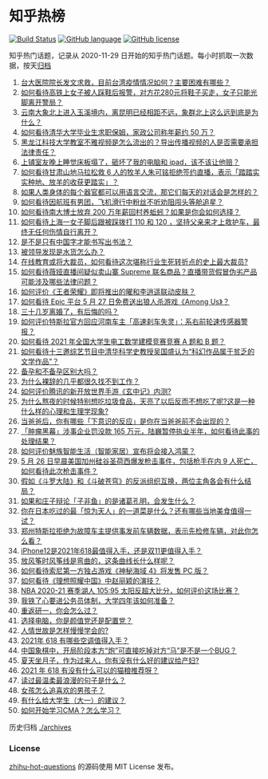 # 知乎热榜
[![Build Status](https://github.com/ToWeLong/zhihu-hot-questions/workflows/CI/badge.svg)](https://github.com/ToWeLong/zhihu-hot-questions/actions)
[![GitHub language](https://img.shields.io/badge/language-golang-orange.svg)](https://golang.org/)
[![GitHub license](https://img.shields.io/github/license/ToWeLong/zhihu-hot-questions)](https://github.com/ToWeLong/zhihu-hot-questions/blob/main/LICENSE)

知乎热门话题，记录从 2020-11-29 日开始的知乎热门话题。每小时抓取一次数据，按天[归档](./archives)

<!-- BEGIN -->

1. [台大医院院长发文求救，目前台湾疫情情况如何？主要困难有哪些？](https://www.zhihu.com/question/461718906)
1. [如何看待高铁上女子被人踩鞋后报警，对方花280元将鞋子买走，女子只能光脚离开警局？](https://www.zhihu.com/question/461397187)
1. [云南大象北上进入玉溪境内，离昆明已经相距不远，象群北上这么远到底是为什么？](https://www.zhihu.com/question/461780294)
1. [如何看待清华大学毕业生求职保姆，家政公司称年薪约 50 万？](https://www.zhihu.com/question/461763906)
1. [黑龙江科技大学教室不雅视频是怎么流出的？导出传播视频的人是否需要承担法律责任？](https://www.zhihu.com/question/461646094)
1. [上铺室友晚上睡觉床板塌了，砸坏了我的电脑和 ipad，该不该让他赔？](https://www.zhihu.com/question/460572374)
1. [如何看待甘肃山地马拉松救 6 人的牧羊人朱可铭拒绝签约直播，表示「踏踏实实种地、放羊的收获更踏实」？](https://www.zhihu.com/question/461751615)
1. [如果人类身体的每个器官都可以用语言交流，那它们每天的对话会是怎样的？](https://www.zhihu.com/question/454951661)
1. [如何看待因航班有男团，飞机滑行中粉丝不听劝阻闯头等舱追星？](https://www.zhihu.com/question/461634572)
1. [如何看待南大博士放弃 200 万年薪回村养蚯蚓？如果是你会如何选择？](https://www.zhihu.com/question/461644691)
1. [如何看待上海一女子脚后跟被踩拨打 110 和 120 ，坚持父亲来才上救护车，最终无任何伤情自行离开？](https://www.zhihu.com/question/461492198)
1. [是不是只有中国字才能书写出书法？](https://www.zhihu.com/question/453735972)
1. [被领导发现是水货怎么办？](https://www.zhihu.com/question/449779149)
1. [在线教育或将大裁员，如何看待这次堪称行业生死转折点的史上最大裁员?](https://www.zhihu.com/question/461837840)
1. [如何看待薇娅直播间疑似卖山寨 Supreme 联名商品？直播带货假冒伪劣产品可能涉及哪些法律问题？](https://www.zhihu.com/question/460636279)
1. [如何评价《王者荣耀》即将推出的曜和李逍遥联动皮肤？](https://www.zhihu.com/question/461476361)
1. [如何看待 Epic 平台 5 月 27 日免费送出狼人杀游戏《Among Us》？](https://www.zhihu.com/question/461764476)
1. [三十几岁离婚了，有后悔的吗？](https://www.zhihu.com/question/440802888)
1. [如何评价特斯拉官方回应河南车主「高速刹车失灵」：系右前轮速传感器警报？](https://www.zhihu.com/question/461826911)
1. [如何看待 2021 年全国大学生电工数学建模竞赛竞赛 A 题和 B 题？](https://www.zhihu.com/question/461745595)
1. [如何看待十三邀综艺节目中清华科学史教授吴国盛认为“科幻作品属于贫乏的文学作品”？](https://www.zhihu.com/question/461687691)
1. [备孕和不备孕区别大吗？](https://www.zhihu.com/question/438113905)
1. [为什么裸辞的几乎都很久找不到工作？](https://www.zhihu.com/question/430872977)
1. [如何评价腾讯的新开放世界手游《玄中记》内测?](https://www.zhihu.com/question/460514093)
1. [为什么熬夜的时候特别想吃垃圾食品，天亮了以后反而不想吃了呢?这是一种什么样的心理和生理学现象?](https://www.zhihu.com/question/461602496)
1. [当爸爸后，你有哪些「下意识的反应」是你在当爸爸前不会出现的？](https://www.zhihu.com/question/461454675)
1. [「肿瘤黑幕」涉事企业罚没款 165 万元，陆巍暂停执业半年，如何看待此事的处理结果？](https://www.zhihu.com/question/461839809)
1. [如何评价魅族智能生活（智能家居）宣布将会接入鸿蒙？](https://www.zhihu.com/question/461833609)
1. [5 月 26 日早晨美国加州硅谷圣荷西爆发枪击事件，包括枪手在内 9 人死亡，如何看待此次枪击事件？](https://www.zhihu.com/question/461609804)
1. [假如《斗罗大陆》和《斗破苍穹》的反派组织互换，两位主角各会有什么结局？](https://www.zhihu.com/question/461370760)
1. [如果和庄子辩论「子非鱼」的是诸葛孔明，会发生什么？](https://www.zhihu.com/question/37365778)
1. [你在日本吃过的最「惊为天人」的一道菜是什么？还有哪些当地美食值得一试？](https://www.zhihu.com/question/460653995)
1. [郑州特斯拉拒绝为故障车主提供事发前车辆数据，表示先检修车辆，对此你怎么看？](https://www.zhihu.com/question/461683066)
1. [iPhone12是2021年618最值得入手，还是双11更值得入手？](https://www.zhihu.com/question/457788834)
1. [放风筝时风筝线是弯曲的，这条曲线长什么样呢？](https://www.zhihu.com/question/392563433)
1. [如何看待索尼第一方独占游戏《神秘海域 4》将发售 PC 版？](https://www.zhihu.com/question/461623742)
1. [如何看待《理想照耀中国》中赵丽颖的演技？](https://www.zhihu.com/question/461761569)
1. [NBA 2020-21 赛季湖人 105:95 太阳反超大比分，如何评价这场比赛？](https://www.zhihu.com/question/461806446)
1. [我铁了心要进公务员体制，大学四年该如何准备？](https://www.zhihu.com/question/445991615)
1. [重返研一，你会怎么过？](https://www.zhihu.com/question/351675467)
1. [选择电脑，你是颜值党还是配置党？](https://www.zhihu.com/question/461684222)
1. [人情世故是怎样慢慢学会的?](https://www.zhihu.com/question/433658322)
1. [2021年 618 有哪些空调值得入手？](https://www.zhihu.com/question/457255328)
1. [中国象棋中，开局阶段本方“炮”可直接吃掉对方“马”是不是一个BUG？](https://www.zhihu.com/question/41478929)
1. [夏天坐月子，作为过来人，你有没有什么好的建议给产妇?](https://www.zhihu.com/question/460231954)
1. [2021 年 618 有没有什么可以的猫粮推荐呀？](https://www.zhihu.com/question/455949023)
1. [读过最温柔最浪漫的句子是什么？](https://www.zhihu.com/question/454087703)
1. [女孩怎么追喜欢的男孩子？](https://www.zhihu.com/question/459015935)
1. [有什么给大学生（大一）的建议？](https://www.zhihu.com/question/454325478)
1. [如何开始学习CMA？怎么学习？](https://www.zhihu.com/question/58414610)

<!-- END -->

历史归档 [./archives](./archives)


### License
[zhihu-hot-questions](https://github.com/towelong/zhihu-hot-questions) 的源码使用 MIT License 发布。